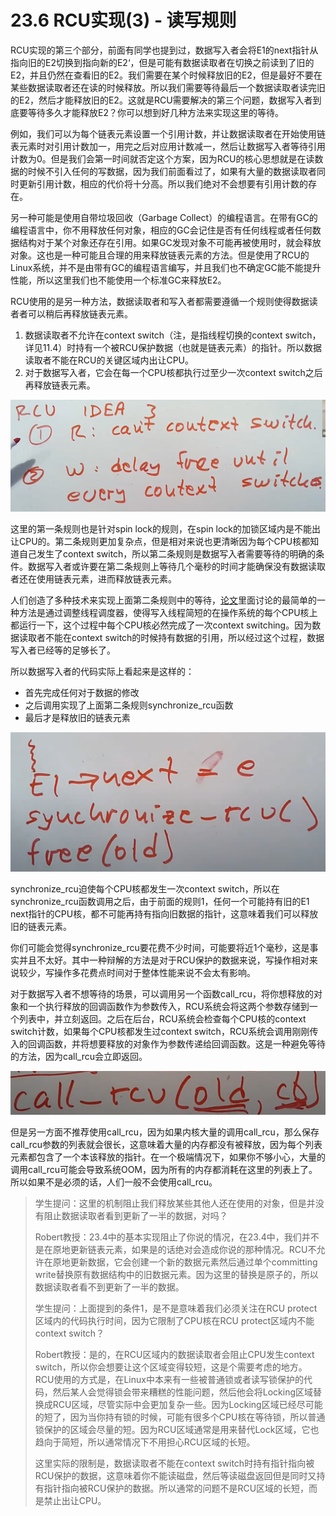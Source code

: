 # 23.6 RCU实现\(3\) - 读写规则

RCU实现的第三个部分，前面有同学也提到过，数据写入者会将E1的next指针从指向旧的E2切换到指向新的E2‘，但是可能有数据读取者在切换之前读到了旧的E2，并且仍然在查看旧的E2。我们需要在某个时候释放旧的E2，但是最好不要在某些数据读取者还在读的时候释放。所以我们需要等待最后一个数据读取者读完旧的E2，然后才能释放旧的E2。这就是RCU需要解决的第三个问题，数据写入者到底要等待多久才能释放E2？你可以想到好几种方法来实现这里的等待。

例如，我们可以为每个链表元素设置一个引用计数，并让数据读取者在开始使用链表元素时对引用计数加一，用完之后对应用计数减一，然后让数据写入者等待引用计数为0。但是我们会第一时间就否定这个方案，因为RCU的核心思想就是在读数据的时候不引入任何的写数据，因为我们前面看过了，如果有大量的数据读取者同时更新引用计数，相应的代价将十分高。所以我们绝对不会想要有引用计数的存在。

另一种可能是使用自带垃圾回收（Garbage Collect）的编程语言。在带有GC的编程语言中，你不用释放任何对象，相应的GC会记住是否有任何线程或者任何数据结构对于某个对象还存在引用。如果GC发现对象不可能再被使用时，就会释放对象。这也是一种可能且合理的用来释放链表元素的方法。但是使用了RCU的Linux系统，并不是由带有GC的编程语言编写，并且我们也不确定GC能不能提升性能，所以这里我们也不能使用一个标准GC来释放E2。

RCU使用的是另一种方法，数据读取者和写入者都需要遵循一个规则使得数据读者者可以稍后再释放链表元素。

1. 数据读取者不允许在context switch（注，是指线程切换的context switch，详见11.4）时持有一个被RCU保护数据（也就是链表元素）的指针。所以数据读取者不能在RCU的关键区域内出让CPU。
2. 对于数据写入者，它会在每一个CPU核都执行过至少一次context switch之后再释放链表元素。

![](../.gitbook/assets/image%20%28709%29.png)

这里的第一条规则也是针对spin lock的规则，在spin lock的加锁区域内是不能出让CPU的。第二条规则更加复杂点，但是相对来说也更清晰因为每个CPU核都知道自己发生了context switch，所以第二条规则是数据写入者需要等待的明确的条件。数据写入者或许要在第二条规则上等待几个毫秒的时间才能确保没有数据读取者还在使用链表元素，进而释放链表元素。

人们创造了多种技术来实现上面第二条规则中的等待，[论文](https://pdos.csail.mit.edu/6.828/2020/readings/rcu-decade-later.pdf)里面讨论的最简单的一种方法是通过调整线程调度器，使得写入线程简短的在操作系统的每个CPU核上都运行一下，这个过程中每个CPU核必然完成了一次context switching。因为数据读取者不能在context switch的时候持有数据的引用，所以经过这个过程，数据写入者已经等的足够长了。

所以数据写入者的代码实际上看起来是这样的：

* 首先完成任何对于数据的修改
* 之后调用实现了上面第二条规则synchronize\_rcu函数
* 最后才是释放旧的链表元素

![](../.gitbook/assets/image%20%28714%29.png)

synchronize\_rcu迫使每个CPU核都发生一次context switch，所以在synchronize\_rcu函数调用之后，由于前面的规则1，任何一个可能持有旧的E1 next指针的CPU核，都不可能再持有指向旧数据的指针，这意味着我们可以释放旧的链表元素。

你们可能会觉得synchronize\_rcu要花费不少时间，可能要将近1个毫秒，这是事实并且不太好。其中一种辩解的方法是对于RCU保护的数据来说，写操作相对来说较少，写操作多花费点时间对于整体性能来说不会太有影响。

对于数据写入者不想等待的场景，可以调用另一个函数call\_rcu，将你想释放的对象和一个执行释放的回调函数作为参数传入，RCU系统会将这两个参数存储到一个列表中，并立刻返回。之后在后台，RCU系统会检查每个CPU核的context switch计数，如果每个CPU核都发生过context switch，RCU系统会调用刚刚传入的回调函数，并将想要释放的对象作为参数传递给回调函数。这是一种避免等待的方法，因为call\_rcu会立即返回。

![](../.gitbook/assets/image%20%28719%29.png)

但是另一方面不推荐使用call\_rcu，因为如果内核大量的调用call\_rcu，那么保存call\_rcu参数的列表就会很长，这意味着大量的内存都没有被释放，因为每个列表元素都包含了一个本该释放的指针。在一个极端情况下，如果你不够小心，大量的调用call\_rcu可能会导致系统OOM，因为所有的内存都消耗在这里的列表上了。所以如果不是必须的话，人们一般不会使用call\_rcu。

> 学生提问：这里的机制阻止我们释放某些其他人还在使用的对象，但是并没有阻止数据读取者看到更新了一半的数据，对吗？
>
> Robert教授：23.4中的基本实现阻止了你说的情况，在23.4中，我们并不是在原地更新链表元素，如果是的话绝对会造成你说的那种情况。RCU不允许在原地更新数据，它会创建一个新的数据元素然后通过单个committing write替换原有数据结构中的旧数据元素。因为这里的替换是原子的，所以数据读取者看不到更新了一半的数据。
>
> 学生提问：上面提到的条件1，是不是意味着我们必须关注在RCU protect区域内的代码执行时间，因为它限制了CPU核在RCU protect区域内不能context switch？
>
> Robert教授：是的，在RCU区域内的数据读取者会阻止CPU发生context switch，所以你会想要让这个区域变得较短，这是个需要考虑的地方。RCU使用的方式是，在Linux中本来有一些被普通锁或者读写锁保护的代码，然后某人会觉得锁会带来糟糕的性能问题，然后他会将Locking区域替换成RCU区域，尽管实际中会更加复杂一些。因为Locking区域已经尽可能的短了，因为当你持有锁的时候，可能有很多个CPU核在等待锁，所以普通锁保护的区域会尽量的短。因为RCU区域通常是用来替代Lock区域，它也趋向于简短，所以通常情况下不用担心RCU区域的长短。
>
> 这里实际的限制是，数据读取者不能在context switch时持有指针指向被RCU保护的数据，这意味着你不能读磁盘，然后等读磁盘返回但是同时又持有指针指向被RCU保护的数据。所以通常的问题不是RCU区域的长短，而是禁止出让CPU。

